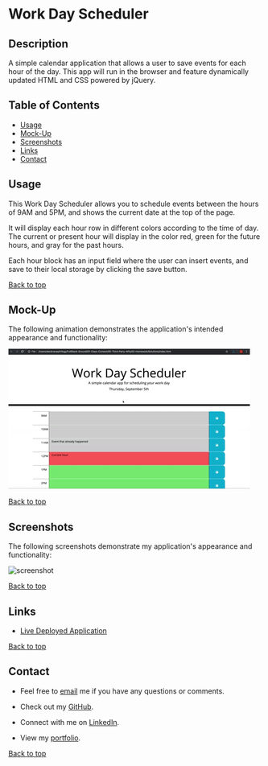 # Work Day Scheduler

## Description
A simple calendar application that allows a user to save events for each hour of the day. This app will run in the browser and feature dynamically updated HTML and CSS powered by jQuery.

## Table of Contents
* [Usage](#usage)
* [Mock-Up](#mock-up)
* [Screenshots](#screenshots)
* [Links](#links)
* [Contact](#contact)

## Usage

This Work Day Scheduler allows you to schedule events between the hours of 9AM and 5PM, and shows the current date at the top of the page. 

It will display each hour row in different colors according to the time of day. The current or present hour will display in the color red, green for the future hours, and gray for the past hours.

Each hour block has an input field where the user can insert events, and save to their local storage by clicking the save button.

[Back to top](#work-day-scheduler)

## Mock-Up

The following animation demonstrates the application's intended appearance and functionality:

![mockup](./assets/05-third-party-apis-homework-demo.gif)

[Back to top](#work-day-scheduler)

## Screenshots

The following screenshots demonstrate my application's appearance and functionality:

![screenshot]()

[Back to top](#work-day-scheduler)

## Links
- [Live Deployed Application](https://kdrummond528.github.io/Work-Day-Scheduler/)

[Back to top](#work-day-scheduler)

## Contact
- Feel free to [email](mailto:k.drummond528@gmail.com) me if you have any questions or comments.

- Check out my [GitHub](https://github.com/kdrummond528).

- Connect with me on [LinkedIn](https://www.linkedin.com/in/karinadrummond).

- View my [portfolio](https://kdrummond528.github.io/Personal-Portfolio/).

[Back to top](#work-day-scheduler)
